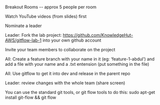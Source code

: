 Breakout Rooms -- approx 5 people per room

Watch YouTube videos (from slides) first

Nominate a leader

Leader: Fork the lab project: https://github.com/KnowledgeHut-AWS/gitflow-lab-1 into your own github account

Invite your team members to collaborate on the project

All: Create a feature branch with your name in it (eg: ‘feature-1-abdul’) and add a file with your name and a .txt entension (put something in the file)

All: Use gitflow to get it into dev and release in the parent repo

Leader: review changes with the whole team (share screen)

You can use the standard git tools, or git flow tools to do this: sudo apt-get install git-flow && git flow
